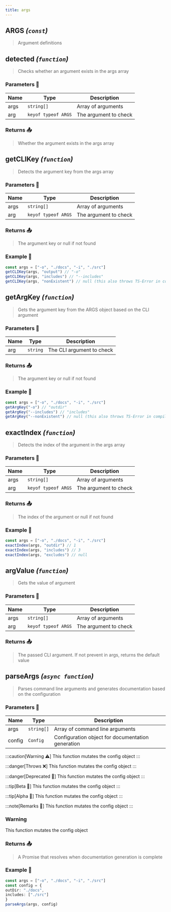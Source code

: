 ```yaml
---
title: args
---
```


## ARGS *(`const`)*
> Argument definitions

## detected *(`function`)*
> Checks whether an argument exists in the args array

### Parameters 📎
| Name | Type | Description |
| ---- | ---- | ----- |
| args | `string[]` |  Array of arguments |
| arg | `keyof typeof ARGS` |  The argument to check |

### Returns 📤
> Whether the argument exists in the args array

## getCLIKey *(`function`)*
> Detects the argument key from the args array

### Parameters 📎
| Name | Type | Description |
| ---- | ---- | ----- |
| args | `string[]` |  Array of arguments |
| arg | `keyof typeof ARGS` |  The argument to check |

### Returns 📤
> The argument key or null if not found

### Example 📝
```ts
const args = ["-o", "./docs", "-i", "./src"]
getCLIKey(args, "output") // "-o"
getCLIKey(args, "includes") // "--includes"
getCLIKey(args, "nonExistent") // null (this also throws TS-Error in compiler)
```

## getArgKey *(`function`)*
> Gets the argument key from the ARGS object based on the CLI argument

### Parameters 📎
| Name | Type | Description |
| ---- | ---- | ----- |
| arg | `string` |  The CLI argument to check |

### Returns 📤
> The argument key or null if not found

### Example 📝
```ts
const args = ["-o", "./docs", "-i", "./src"]
getArgKey("-o") // "outdir"
getArgKey("--includes") // "includes"
getArgKey("--nonExistent") // null (this also throws TS-Error in compiler)
```

## exactIndex *(`function`)*
> Detects the index of the argument in the args array

### Parameters 📎
| Name | Type | Description |
| ---- | ---- | ----- |
| args | `string[]` |  Array of arguments |
| arg | `keyof typeof ARGS` |  The argument to check |

### Returns 📤
> The index of the argument or null if not found

### Example 📝
```ts
const args = ["-o", "./docs", "-i", "./src"]
exactIndex(args, "outdir") // 1
exactIndex(args, "includes") // 3
exactIndex(args, "excludes") // null
```

## argValue *(`function`)*
> Gets the value of argument

### Parameters 📎
| Name | Type | Description |
| ---- | ---- | ----- |
| args | `string[]` |  Array of arguments |
| arg | `keyof typeof ARGS` |  The argument to check |

### Returns 📤
> The passed CLI argument. If not prevent in args, returns the default value

## parseArgs *(`async function`)*
> Parses command line arguments and generates documentation based on the configuration

### Parameters 📎
| Name | Type | Description |
| ---- | ---- | ----- |
| args | `string[]` |  Array of command line arguments |
| config | `Config` |  Configuration object for documentation generation |

:::caution[Warning ⚠️]
This function mutates the config object
:::

:::danger[Throws ❌]
This function mutates the config object
:::

:::danger[Deprecated 📜]
This function mutates the config object
:::

:::tip[Beta 🧪]
This function mutates the config object
:::

:::tip[Alpha 🧪]
This function mutates the config object
:::

:::note[Remarks 📝]
This function mutates the config object
:::

### Warning
This function mutates the config object

### Returns 📤
> A Promise that resolves when documentation generation is complete

### Example 📝
```ts
const args = ["-o", "./docs", "-i", "./src"]
const config = {
outDir: "./docs",
includes: ["./src"]
}
parseArgs(args, config)
```
